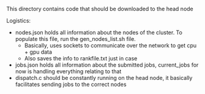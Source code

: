 This directory contains code that should be downloaded to the head node

Logistics:
- nodes.json holds all information about the nodes of the cluster. To populate this file, run the gen_nodes_list.sh file.
	- Basically, uses sockets to communicate over the network to get cpu + gpu data
	- Also saves the info to rankfile.txt just in case
- jobs.json holds all information about the submitted jobs, current_jobs for now is handling everything relating to that
- dispatch.c should be constantly running on the head node, it basically facilitates sending jobs to the correct nodes
